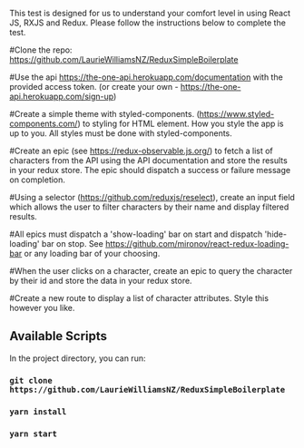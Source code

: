 This test is designed for us to understand your comfort level in using React JS, RXJS and Redux. Please follow the instructions below to complete the test.

#Clone the repo: https://github.com/LaurieWilliamsNZ/ReduxSimpleBoilerplate

#Use the api https://the-one-api.herokuapp.com/documentation with the provided access token. (or create your own - https://the-one-api.herokuapp.com/sign-up)

#Create a simple theme with styled-components.
(https://www.styled-components.com/) to styling for HTML element. How you style the app is up to you. All styles must be done with styled-components.

#Create an epic (see https://redux-observable.js.org/) to fetch a list of characters from the API using the API documentation and store the results in your redux store. The epic should dispatch a success or failure message on completion.

#Using a selector (https://github.com/reduxjs/reselect), create an input field which allows the user to filter characters by their name and display filtered results.

#All epics must dispatch a 'show-loading' bar on start and dispatch 'hide-loading' bar on stop. See https://github.com/mironov/react-redux-loading-bar or any loading bar of your choosing.

#When the user clicks on a character, create an epic to query the character by their id and store the data in your redux store.

#Create a new route to display a list of character attributes. Style this however you like.

## Available Scripts

In the project directory, you can run:

### `git clone https://github.com/LaurieWilliamsNZ/ReduxSimpleBoilerplate`

### `yarn install`

### `yarn start`
